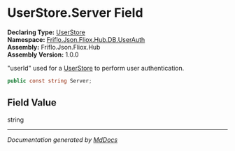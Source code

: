 ﻿<!--  
  <auto-generated>   
    The contents of this file were generated by a tool.  
    Changes to this file may be list if the file is regenerated  
  </auto-generated>   
-->

# UserStore.Server Field

**Declaring Type:** [UserStore](../index.md)  
**Namespace:** [Friflo.Json.Fliox.Hub.DB.UserAuth](../../index.md)  
**Assembly:** Friflo.Json.Fliox.Hub  
**Assembly Version:** 1.0.0

"userId" used for a [UserStore](../index.md) to perform user authentication.

```csharp
public const string Server;
```

## Field Value

string

___

*Documentation generated by [MdDocs](https://github.com/ap0llo/mddocs)*
